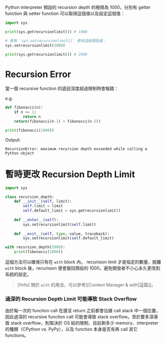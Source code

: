 Python interpreter 預設的 recursion depth 的極限為 1000，分別有 getter function 與 setter function 可以取得這個值以及設定這個值：

```Python
import sys

print(sys.getrecursionlimit()) # 1000

# 使用 `sys.setrecursionlimit()` 更改這個預設值：
sys.setrecursionlimit(2000)

print(sys.getrecursionlimit()) # 2000
```

# Recursion Error

當一個 recursive function 的遞迴深度超過限制時會報錯：

e.g.

```Python
def fibonacci(n):
    if n <= 1:
        return n
    return(fibonacci(n-1) + fibonacci(n-2))

print(fibonacci(1000))
```

Output:

```plaintext
RecursionError: maximum recursion depth exceeded while calling a Python object
```

# 暫時更改 Recursion Depth Limit

```Python
import sys

class recursion_depth:
    def __init__(self, limit):
        self.limit = limit
        self.default_limit = sys.getrecursionlimit()
    
    def __enter__(self):
        sys.setrecursionlimit(self.limit)
    
    def __exit__(self, type, value, traceback):
        sys.setrecursionlimit(self.default_limit)

with recursion_depth(2000):
    print(fibonacci(1000))
```

這個方法可以確保只有在 `with` block 內， recurision limit 才是指定的數量，脫離 `with` block 後，recurision 便會變回預設的 1000，避免開發者不小心永久更改到系統的設定。

>[!Info]
>關於 `with` 的用法，可以參考[[Context Manager & with|這篇]]。

### 過深的 Recursion Depth Limit 可能導致 Stack Overflow

由於每一次的 funciton call 在還沒 return 之前都會佔據 call stack 中一個位置，因此過深的 recursive funciton call 可能會導致 stack overflow。至於要多深導致 stack overflow，則取決於 OS 給的限制、目前剩多少 memory、interpreter 的種類（CPython vs. PyPy），以及 function 本身是否有再 call 其它 functions。
